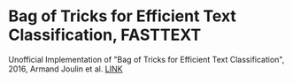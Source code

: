 # Bag of Tricks for Efficient Text Classification, FASTTEXT
  
Unofficial Implementation of "Bag of Tricks for Efficient Text Classification", 2016, Armand Joulin et al. [LINK](https://arxiv.org/pdf/1607.01759.pdf)

